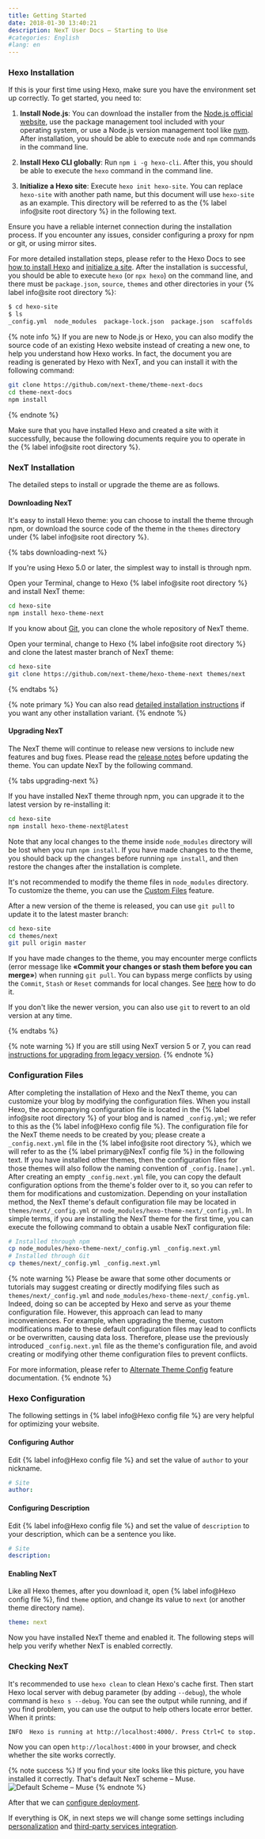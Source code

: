 ```yaml
---
title: Getting Started
date: 2018-01-30 13:40:21
description: NexT User Docs – Starting to Use
#categories: English
#lang: en
---
```


### Hexo Installation

If this is your first time using Hexo, make sure you have the environment set up correctly. To get started, you need to:

1. **Install Node.js**: You can download the installer from the [Node.js official website](https://nodejs.org/), use the package management tool included with your operating system, or use a Node.js version management tool like [nvm](https://github.com/nvm-sh/nvm). After installation, you should be able to execute `node` and `npm` commands in the command line.

2. **Install Hexo CLI globally**: Run `npm i -g hexo-cli`. After this, you should be able to execute the `hexo` command in the command line.

3. **Initialize a Hexo site**: Execute `hexo init hexo-site`. You can replace `hexo-site` with another path name, but this document will use `hexo-site` as an example. This directory will be referred to as the {% label info@site root directory %} in the following text.

Ensure you have a reliable internet connection during the installation process. If you encounter any issues, consider configuring a proxy for npm or git, or using mirror sites.

For more detailed installation steps, please refer to the Hexo Docs to see [how to install Hexo](https://hexo.io/docs/) and [initialize a site](https://hexo.io/docs/setup). After the installation is successful, you should be able to execute `hexo` (or `npx hexo`) on the command line, and there must be `package.json`, `source`, `themes` and other directories in your {% label info@site root directory %}:

```bash
$ cd hexo-site
$ ls
_config.yml  node_modules  package-lock.json  package.json  scaffolds  source  themes
```

{% note info %}
If you are new to Node.js or Hexo, you can also modify the source code of an existing Hexo website instead of creating a new one, to help you understand how Hexo works. In fact, the document you are reading is generated by Hexo with NexT, and you can install it with the following command:

```bash
git clone https://github.com/next-theme/theme-next-docs
cd theme-next-docs
npm install
```

{% endnote %}

Make sure that you have installed Hexo and created a site with it successfully, because the following documents require you to operate in the {% label info@site root directory %}.

### NexT Installation

The detailed steps to install or upgrade the theme are as follows.

#### Downloading NexT

It's easy to install Hexo theme: you can choose to install the theme through npm, or download the source code of the theme in the `themes` directory under {% label info@site root directory %}.

{% tabs downloading-next %}
<!-- tab Using <code>npm</code> -->
If you're using Hexo 5.0 or later, the simplest way to install is through npm.

Open your Terminal, change to Hexo {% label info@site root directory %} and install NexT theme:

```bash
cd hexo-site
npm install hexo-theme-next
```
<!-- endtab -->

<!-- tab Using <code>git</code> -->
If you know about [Git](https://git-scm.com), you can clone the whole repository of NexT theme.

Open your terminal, change to Hexo {% label info@site root directory %} and clone the latest master branch of NexT theme:

```bash
cd hexo-site
git clone https://github.com/next-theme/hexo-theme-next themes/next
```
<!-- endtab -->
{% endtabs %}

{% note primary %}
You can also read [detailed installation instructions](/docs/getting-started/installation.html) if you want any other installation variant.
{% endnote %}

#### Upgrading NexT

The NexT theme will continue to release new versions to include new features and bug fixes. Please read the [release notes](https://github.com/next-theme/hexo-theme-next/releases) before updating the theme. You can update NexT by the following command.

{% tabs upgrading-next %}
<!-- tab Using <code>npm</code> -->
If you have installed NexT theme through npm, you can upgrade it to the latest version by re-installing it:

```bash
cd hexo-site
npm install hexo-theme-next@latest
```

Note that any local changes to the theme inside `node_modules` directory will be lost when you run `npm install`. If you have made changes to the theme, you should back up the changes before running `npm install`, and then restore the changes after the installation is complete.

It's not recommended to modify the theme files in `node_modules` directory. To customize the theme, you can use the [Custom Files](/docs/advanced-settings/custom-files.html) feature.
<!-- endtab -->

<!-- tab Using <code>git</code> -->
After a new version of the theme is released, you can use `git pull` to update it to the latest master branch:

```sh
cd hexo-site
cd themes/next
git pull origin master
```

If you have made changes to the theme, you may encounter merge conflicts (error message like **«Commit your changes or stash them before you can merge»**) when running `git pull`. You can bypass merge conflicts by using the `Commit`, `Stash` or `Reset` commands for local changes. See [here](https://stackoverflow.com/a/15745424/5861495) how to do it.

If you don't like the newer version, you can also use `git` to revert to an old version at any time.
<!-- endtab -->
{% endtabs %}

{% note warning %}
If you are still using NexT version 5 or 7, you can read [instructions for upgrading from legacy version](/docs/getting-started/upgrade.html).
{% endnote %}

### Configuration Files

After completing the installation of Hexo and the NexT theme, you can customize your blog by modifying the configuration files. When you install Hexo, the accompanying configuration file is located in the {% label info@site root directory %} of your blog and is named `_config.yml`; we refer to this as the {% label info@Hexo config file %}. The configuration file for the NexT theme needs to be created by you; please create a `_config.next.yml` file in the {% label info@site root directory %}, which we will refer to as the {% label primary@NexT config file %} in the following text. If you have installed other themes, then the configuration files for those themes will also follow the naming convention of `_config.[name].yml`.
After creating an empty `_config.next.yml` file, you can copy the default configuration options from the theme's folder over to it, so you can refer to them for modifications and customization. Depending on your installation method, the NexT theme's default configuration file may be located in `themes/next/_config.yml` or `node_modules/hexo-theme-next/_config.yml`.
In simple terms, if you are installing the NexT theme for the first time, you can execute the following command to obtain a usable NexT configuration file:
```bash
# Installed through npm
cp node_modules/hexo-theme-next/_config.yml _config.next.yml
# Installed through Git
cp themes/next/_config.yml _config.next.yml
```

{% note warning %}
Please be aware that some other documents or tutorials may suggest creating or directly modifying files such as `themes/next/_config.yml` and `node_modules/hexo-theme-next/_config.yml`. Indeed, doing so can be accepted by Hexo and serve as your theme configuration file. However, this approach can lead to many inconveniences. For example, when upgrading the theme, custom modifications made to these default configuration files may lead to conflicts or be overwritten, causing data loss. Therefore, please use the previously introduced `_config.next.yml` file as the theme's configuration file, and avoid creating or modifying other theme configuration files to prevent conflicts.

For more information, please refer to [Alternate Theme Config](/docs/getting-started/configuration.html) feature documentation.
{% endnote %}

### Hexo Configuration

The following settings in {% label info@Hexo config file %} are very helpful for optimizing your website.

#### Configuring Author

Edit {% label info@Hexo config file %} and set the value of `author` to your nickname.

```yml Hexo config file
# Site
author:
```

#### Configuring Description

Edit {% label info@Hexo config file %} and set the value of `description` to your description, which can be a sentence you like.

```yml Hexo config file
# Site
description:
```

#### Enabling NexT

Like all Hexo themes, after you download it, open {% label info@Hexo config file %}, find `theme` option, and change its value to `next` (or another theme directory name).

```yml Hexo config file
theme: next
```

Now you have installed NexT theme and enabled it. The following steps will help you verify whether NexT is enabled correctly.

### Checking NexT

It's recommended to use `hexo clean` to clean Hexo's cache first.
Then start Hexo local server with debug parameter (by adding `--debug`), the whole command is `hexo s --debug`. You can see the output while running, and if you find problem, you can use the output to help others locate error better. When it prints:

```
INFO  Hexo is running at http://localhost:4000/. Press Ctrl+C to stop.
```

Now you can open `http://localhost:4000` in your browser, and check whether the site works correctly.

{% note success %}
If you find your site looks like this picture, you have installed it correctly. That's default NexT scheme – Muse.
![Default Scheme – Muse](/images/next-default-scheme.png)
{% endnote %}

After that we can [configure deployment](/docs/getting-started/deployment.html).

If everything is OK, in next steps we will change some settings including [personalization](/docs/theme-settings/) and [third-party services integration](/docs/third-party-services/).
